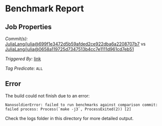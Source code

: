 # Benchmark Report

## Job Properties

*Commit(s):* [JuliaLang/julia@699f1e3472d5b59afded2ce922dba6a2208707b7](https://github.com/JuliaLang/julia/commit/699f1e3472d5b59afded2ce922dba6a2208707b7) vs [JuliaLang/julia@0658a119725d7347513b4cc7e1111d961cd7eb51](https://github.com/JuliaLang/julia/commit/0658a119725d7347513b4cc7e1111d961cd7eb51)

*Triggered By:* [link](https://github.com/JuliaLang/julia/pull/27308#issuecomment-397036632)

*Tag Predicate:* `ALL`

## Error

The build could not finish due to an error:

```
NanosoldierError: failed to run benchmarks against comparison commit: failed process: Process(`make -j3`, ProcessExited(2)) [2]
```

Check the logs folder in this directory for more detailed output.

